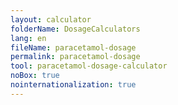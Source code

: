 ```yaml
---
layout: calculator
folderName: DosageCalculators
lang: en
fileName: paracetamol-dosage
permalink: paracetamol-dosage
tool: paracetamol-dosage-calculator
noBox: true
nointernationalization: true
---
```

